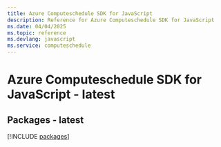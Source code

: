 ```yaml
---
title: Azure Computeschedule SDK for JavaScript
description: Reference for Azure Computeschedule SDK for JavaScript
ms.date: 04/04/2025
ms.topic: reference
ms.devlang: javascript
ms.service: computeschedule
---
```

# Azure Computeschedule SDK for JavaScript - latest
## Packages - latest
[!INCLUDE [packages](computeschedule-index.md)]